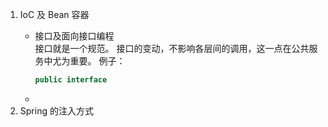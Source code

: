 1. IoC 及 Bean 容器
	- 接口及面向接口编程  
	  接口就是一个规范。
	  接口的变动，不影响各层间的调用，这一点在公共服务中尤为重要。
	  例子：
	  ```JAVA
	  public interface 
	  ```

	- 
2. Spring 的注入方式